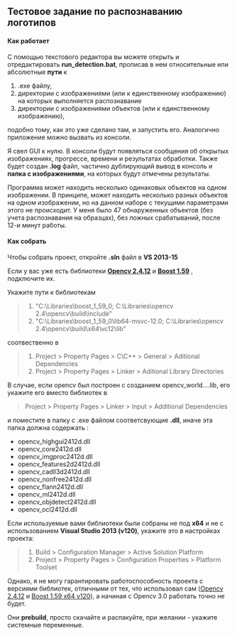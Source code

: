 ﻿## Тестовое задание по распознаванию логотипов

#### Как работает

С помощью текстового редактора вы можете открыть и отредактировать **run_detection.bat**, прописав в нем относительные или абсолютные **пути** к

1. .exe файлу, 
2. директории с изображениями (или к единственному изображению) на которых выполняется распознавание
3. директории с изображениями объектов (или к единственному изображению), 

подобно тому, как это уже сделано там, и запустить его. Аналогично приложение можно вызвать из консоли.

Я свел GUI к нулю. В консоли будут появляться сообщения об открытых изображениях, прогрессе, времени и результатах обработки. Также будет создан **.log** файл, частично дублирующий вывод в консоль и **папка с изображениями**, на которых будут отмечены результаты. 

Программа может находить несколько одинаковых объектов на одном изображении. В принципе, может находить несколько разных объектов на одном изображении, но на данном наборе с текущими параметрами этого не происходит. У меня было 47 обнаруженных объектов (без учета распознавания на образцах), без ложных срабатываний, после 12-и минут работы. 

####  Как собрать

Чтобы собрать проект, откройте **.sln** файл в **VS 2013-15**

Если у вас уже есть библиотеки [**Opencv 2.4.12**](http://opencv.org/downloads.html) и [**Boost 1.59**](http://boost.teeks99.com) , подключите их.

Укажите пути к библиотекам
> 1. "C:\Libraries\boost_1_59_0; C:\Libraries\opencv 2.4\opencv\build\include"
> 2. "C:\Libraries\boost_1_59_0\lib64-msvc-12.0; C:\Libraries\opencv 2.4\opencv\build\x64\vc12\lib"

соотвественно в
> 1. Project > Property Pages > C\C++ > General > Aditional Dependencies
> 2. Project > Property Pages > Linker > Aditional Library Directories

В случае, если opencv был построен с созданием opencv_world....lib, его укажите его вместо библиотек в 
> Project > Property Pages > Linker > Input > Additional Dependencies 

и поместите в папку с .exe файлом соответсвующие **.dll**, иначе эта папка должна содержать :

* opencv_highgui2412d.dll 
* opencv_core2412d.dll 
* opencv_imgproc2412d.dll 
* opencv_features2d2412d.dll 
* opencv_cadll3d2412d.dll 
* opencv_nonfree2412d.dll 
* opencv_flann2412d.dll 
* opencv_ml2412d.dll 
* opencv_objdetect2412d.dll 
* opencv_ocl2412d.dll 

Если используемые вами библиотеки были собраны не под **x64** и не с использованием **Visual Studio 2013 (v120)**, укажите это в настройках проекта:

> 1. Build > Configuration Manager > Active Solution Platform
> 2. Project > Property Pages > Configuration Properties > Platform Toolset 

Однако, я не могу гарантировать работоспособность проекта с версиями библиотек, отличными от тех, что использовал сам ([Opencv 2.4.12](http://opencv.org/downloads.html) и [Boost 1.59 x64 v120](http://boost.teeks99.com)), а начиная с Opencv 3.0 работать точно не будет.

Они **prebuild**, просто скачайте и распакуйте, при желании - укажите системные переменные. 

